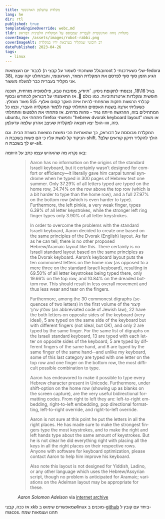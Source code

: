 ```yaml
---
title: מקלדת עדעלמן הארגונומי
lang: he
dir: rtl
published: true
templateEngineOverride: webc,md
tldr: מקלדת נוחה וארגונומית לעברית שמבוסס על המקלדת הלטינית דבוראק
coverImage: /assets/images/robot-rabbi.png
coverImageAlt: רב רובוטי שמקליד בערבאת ידיו במקלדת
datePublished: 2023-04-26
tags:
  - linux
---
```


לכבוד יום העצמאות (ובגלל ששחכתי לשמור על קבצי הroot שלי כשעידכנתי ל-fedora 38), 
הגיע הזמן סוף סוף לפרסם את המקלדת המוזר, הארגונומי, והבהחלט יקה שבה אני מקליד 
בעברית כבר למעלה מעשור.

בגיל 16\18, נכנסתי לתקופת ניסיון. ׳תיודע, מסיבות טבע, פילוסופיה מזרחית, תוכנה 
חופשית ומקלדות ארטרנתיביות. כמו כולם 🤷. אז התאמנתי על דבוראק לכחודש ובסוף קבלתי 
הרגשות חזקות שהפחתי להיות איזה האקר קסום ואלוף. 5\5 מאוד מומלץ. כשעליתי ארצה 
בשנות האפסים התחלתי קצת ללמוד המקלדה העברי, וכמו כל המתחילים בזה, ההרגשה הייתה 
נגיד - פחות מדהים. אז פתחתי את הלפטופ והתחלתי ubuntu, פתחתי את firefox וחפשתי 
"hebrew dvorak keyboard layout" או משהו כזה, וווו-הופ! יצא תוצאה למקלדת שעיצב 
אהרון שלמה עדעלמן.

המקלדת מבוססת על דבוראק, כך שהאותיות הכי נפוצות נמצאות בשורת הבית. וגם הניקוד קל 
לגשת עליו כי הם פשות בשכבת ה-shift. הולך להקליד תיקון קוראים שלם? יש לך בשכבת 
ה-alt. 

באו נקרא מה שהאהיש עצמו כתב על היוזמה:

<figure lang="en" dir="ltr">
<blockquote>

Aaron has no information on the origins of the standard Israeli keyboard, but
it certainly wasn’t designed for comfort or efficiency—it literally gave him
carpal tunnel syndrome when he typed in 300 pages of Hebrew text one summer.
Only 37.29% of all letters typed are typed on the home row, 34.74% on the row
above the top row (which is a bit harder to type than the home row), and a
full 27.97% on the bottom row (which is even harder to type). Furthermore, the
left pinkie, a very weak finger, types 6.39% of all letter keystrokes, while
the stronger left ring finger types only 3.90% of all letter keystrokes.

In order to overcome the problems with the standard Israeli keyboard, Aaron
decided to create one based on the same principles of the Dvorak (English)
layout.  As far as he can tell, there is no other proposed Hebrew/Aramaic
layout like this.  There certainly is no Israeli standard layout based on the
same principles as the Dvorak keyboard.  Aaron’s keyboard layout puts the ten
commonest letters on the home row (as opposed to a mere three on the standard
Israeli keyboard), resulting in 69.50% of all letter keystrokes being typed
there, only 19.66% on the top row, and 10.84% on the dreaded bottom row. This
should result in less overall movement and thus less wear and tear on the
fingers.

Furthermore, among the 30 commonest digraphs (sequences of two letters) in the
first volume of the קיצור שולחן ערוך (an abbreviated code of Jewish law), 22
have the both letters on opposite sides of the keyboard (very ideal), 5 are
typed on the same side of the keyboard but with different fingers (not ideal,
but OK), and only 2 are typed by the same finger. For the same list of
digraphs on the Israeli standard keyboard, 13 are typed with each letter on
opposite sides of the keyboard, 5 are typed by different fingers of the same
hand, and 8 are typed by the same finger of the same hand--and unlike my
keyboard, some of this last category are typed with one letter on the top row
and one finger on the bottom row, the most difficult possible combination to
type.

Aaron has endeavored to make it possible to type every Hebrew character
present in Unicode.  Furthermore, under shift-option on the home row (showing
up as blanks on the screen capture), are the very useful bidirectional
formatting codes.  From right to left they are:  left-to-right embedding,
right-to-left embedding, pop directional formatting, left-to-right override,
and right-to-left override.

Aaron is not sure at this point he put the letters in all the right places.
He has made sure to make the strongest fingers type the most keystrokes, and
to make the right and left hands type about the same amount of keystrokes.
But he is not clear he did everything right with placing all the keys in all
the right places on their respective rows.  Anyone with software for keyboard
optimization, please contact Aaron to help him improve his keyboard.

Also note this layout is not designed for Yiddish, Ladino, or any other
language which uses the Hebrew/Assyrian script, though no problem is
anticipated for Aramaic; variations on the Adelman layout may be appropriate
for these.

</blockquote>
<figcaption>
    <cite>Aaron Solomon Adelson</cite>
    via <a href="https://web.archive.org/web/20160927075343/https://sites.google.com/site/aaronsolomonadelman/adelmankeyboard">
        internet archive
    </a>
</figcaption>
</figure>

אז ככה, קבצי xkb שמאפשרים שימוש בlinux מוכנים ב-[github] ביחד עם קובץ ל-macos. 
תהנו ועצמאות שמח

[github]: https://github.com/bennypowers/adelman-keyboard
